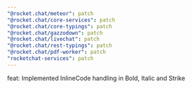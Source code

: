 ```yaml
---
"@rocket.chat/meteor": patch
"@rocket.chat/core-services": patch
"@rocket.chat/core-typings": patch
"@rocket.chat/gazzodown": patch
"@rocket.chat/livechat": patch
"@rocket.chat/rest-typings": patch
"@rocket.chat/pdf-worker": patch
"rocketchat-services": patch
---
```


feat: Implemented InlineCode handling in Bold, Italic and Strike
